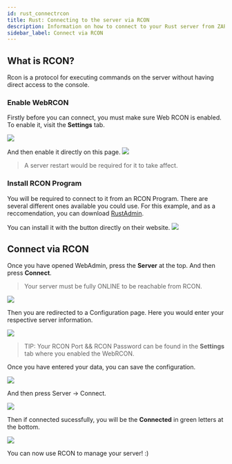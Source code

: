 ```yaml
---
id: rust_connectrcon
title: Rust: Connecting to the server via RCON
description: Information on how to connect to your Rust server from ZAP-Hosting via RCON to administer your server - ZAP-Hosting.com documentation
sidebar_label: Connect via RCON
---
```


## What is RCON?

Rcon is a protocol for executing commands on the server without having direct access to the console.

### Enable WebRCON

Firstly before you can connect, you must make sure Web RCON is enabled.
To enable it, visit the **Settings** tab.

![](https://screensaver01.zap-hosting.com/index.php/s/XfQRST2GMkrJcEN/preview)

And then enable it directly on this page.
![](https://screensaver01.zap-hosting.com/index.php/s/JcpZAAaXKy3sXWL/preview)

> A server restart would be required for it to take affect. 

### Install RCON Program

You will be required to connect to it from an RCON Program. There are several different ones available you could use.
For this example, and as a reccomendation, you can download [RustAdmin](https://www.rustadmin.com/).

You can install it with the button directly on their website.
![](https://screensaver01.zap-hosting.com/index.php/s/K63TKJp2oQZgedG/preview)

## Connect via RCON 

Once you have opened WebAdmin, press the **Server** at the top. And then press **Connect**.

> Your server must be fully ONLINE to be reachable from RCON. 

![](https://screensaver01.zap-hosting.com/index.php/s/g3Hnfwx5tBi4Jee/preview)

Then you are redirected to a Configuration page.
Here you would enter your respective server information.

![](https://screensaver01.zap-hosting.com/index.php/s/MbyynSDGdQrj2DY/preview)

> TIP: Your RCON Port && RCON Password can be found in the **Settings** tab where you enabled the WebRCON. 

Once you have entered your data, you can save the configuration.

![](https://screensaver01.zap-hosting.com/index.php/s/wnEDoYPZ6rQM5H6/preview)

And then press Server -> Connect.

![](https://screensaver01.zap-hosting.com/index.php/s/F7XtYTFFB9xXcyW/preview)

Then if connected sucessfully, you will be the **Connected** in green letters at the bottom.

![](https://screensaver01.zap-hosting.com/index.php/s/Gmoe8iXopFpsX5i/preview)

You can now use RCON to manage your server! :) 

